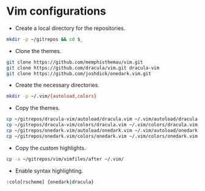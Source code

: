 # Vim configurations

- Create a local directory for the repositories.

```bash
mkdir -p ~/gitrepos && cd $_
```

- Clone the themes.

```bash
git clone https://github.com/memphisthemau/vim.git
git clone https://github.com/dracula/vim.git dracula-vim
git clone https://github.com/joshdick/onedark.vim.git
```

- Create the necessary directories.

```bash
mkdir -p ~/.vim/{autoload,colors}
```
- Copy the themes.

```bash
cp ~/gitrepos/dracula-vim/autoload/dracula.vim ~/.vim/autoload/dracula.vim
cp ~/gitrepos/dracula-vim/colors/dracula.vim ~/.vim/colors/dracula.vim
cp ~/gitrepos/onedark.vim/autoload/onedark.vim ~/.vim/autoload/onedark.vim
cp ~/gitrepos/onedark.vim/colors/onedark.vim ~/.vim/colors/onedark.vim
```

- Copy the custom highlights.

```bash
cp -a ~/gitrepos/vim/vimfiles/after ~/.vim/
```
- Enable syntax highlighting.

```bash
:colo[rscheme] {onedark|dracula}
```
